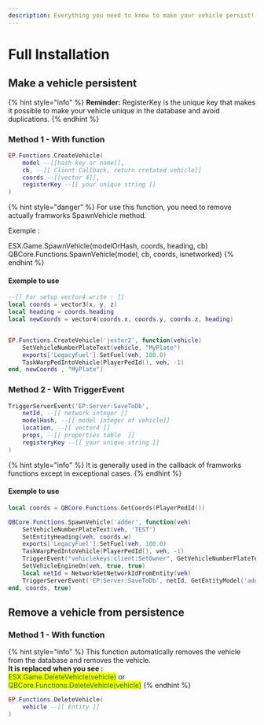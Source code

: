 ```yaml
---
description: Everything you need to know to make your vehicle persist!
---
```


# Full Installation

## Make a vehicle persistent

{% hint style="info" %}
**Reminder:** RegisterKey is the unique key that makes it possible to make your vehicle unique in the database and avoid duplications.
{% endhint %}

### Method 1 - With function

```lua
EP.Functions.CreateVehicle(
    model --[[hash key or name]],
    cb, --[[ Client Callback, return cretated vehicle]]
    coords --[[vector 4]],
    registerKey --[[ your unique string ]]
)
```

{% hint style="danger" %}
For use this function, you need to remove actually framworks SpawnVehicle method.

Exemple :&#x20;

ESX.Game.SpawnVehicle(modelOrHash, coords, heading, cb)\
QBCore.Functions.SpawnVehicle(model, cb, coords, isnetworked)
{% endhint %}

#### Exemple to use

```lua
--[[ For setup vector4 write : ]]
local coords = vector3(x, y, z)
local heading = coords.heading
local newCoords = vector4(coords.x, coords.y, coords.z, heading)


EP.Functions.CreateVehicle('jester2', function(vehicle)
    SetVehicleNumberPlateText(vehicle, "MyPlate")
    exports['LegacyFuel']:SetFuel(veh, 100.0)
    TaskWarpPedIntoVehicle(PlayerPedId(), veh, -1)
end, newCoords , "MyPlate")
```

### Method 2 - With TriggerEvent

```lua
TriggerServerEvent('EP:Server:SaveToDb',
    netId, --[[ network integer ]]
    modelHash, --[[ model integer of vehicle]]
    location, --[[ vector4 ]]
    props, --[[ properties table  ]]
    registeryKey --[[ your unique string ]]
)
```

{% hint style="info" %}
It is generally used in the callback of framworks functions except in exceptional cases.
{% endhint %}

#### Exemple to use

```lua
local coords = QBCore.Functions.GetCoords(PlayerPedId())

QBCore.Functions.SpawnVehicle('adder', function(veh)
    SetVehicleNumberPlateText(veh, 'TEST')
    SetEntityHeading(veh, coords.w)
    exports['LegacyFuel']:SetFuel(veh, 100.0)
    TaskWarpPedIntoVehicle(PlayerPedId(), veh, -1)
    TriggerEvent("vehiclekeys:client:SetOwner", GetVehicleNumberPlateText(veh))
    SetVehicleEngineOn(veh, true, true)
    local netId = NetworkGetNetworkIdFromEntity(veh)
    TriggerServerEvent('EP:Server:SaveToDb', netId, GetEntityModel('adder'), coords, {}, 'TEST')
end, coords, true)
```

## Remove a vehicle from persistence

### Method 1 - With function

{% hint style="info" %}
This function automatically removes the vehicle from the database and removes the vehicle.\
**It is replaced when you see :**\
<mark style="color:green;">ESX.Game.DeleteVehicle(vehicle)</mark> or <mark style="color:green;">QBCore.Functions.DeleteVehicle(vehicle)</mark>
{% endhint %}

```lua
EP.Functions.DeleteVehicle(
    vehicle --[[ Entity ]]
)
```
